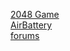 [2048 Game](https://objects.githubusercontent.com/github-production-repository-file-5c1aeb/522299612/9283012?X-Amz-Algorithm=AWS4-HMAC-SHA256&X-Amz-Credential=AKIAIWNJYAX4CSVEH53A%2F20220808%2Fus-east-1%2Fs3%2Faws4_request&X-Amz-Date=20220808T161358Z&X-Amz-Expires=300&X-Amz-Signature=f19b7d62950c9e2fa55b9771c19db925999d5920ad9b8bd4f3162e50626daed2&X-Amz-SignedHeaders=host&actor_id=106286969&key_id=0&repo_id=522299612&response-content-disposition=attachment%3Bfilename%3D2048.zip&response-content-type=application%2Fx-zip-compressed) <br/>
[AirBattery](https://github.com/biden2020prez/FlipStore/files/9283038/AirBattery.zip) <br/>
[forums](https://forums.apps4flip.com/d/36-apps4flip-forum-app/5)
